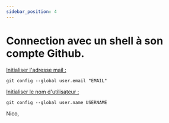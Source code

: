```yaml
--- 
sidebar_position: 4
---
```


# Connection avec un shell à son compte Github.

<u>Initialiser l'adresse mail :</u>

```shell
git config --global user.email "EMAIL"
```

<u>Initialiser le nom d'utilisateur :</u>

```shell
git config --global user.name USERNAME
```
Nico,